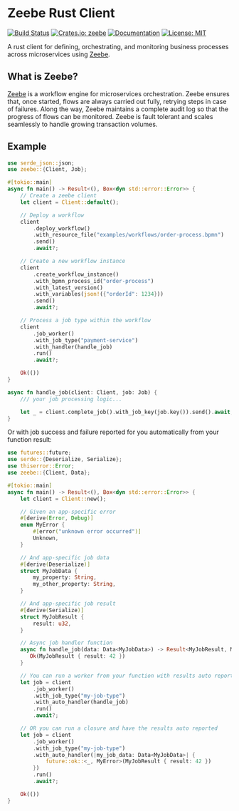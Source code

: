 # Zeebe Rust Client

[![Build Status](https://github.com/OutThereLabs/zeebe-rust/workflows/CI/badge.svg)](https://github.com/OutThereLabs/zeebe-rust/actions?query=workflow%3ACI)
[![Crates.io: zeebe](https://img.shields.io/crates/v/zeebe.svg)](https://crates.io/crates/zeebe)
[![Documentation](https://docs.rs/zeebe/badge.svg)](https://docs.rs/zeebe)
[![License: MIT](https://img.shields.io/badge/license-MIT-blue.svg)](LICENSE)

A rust client for defining, orchestrating, and monitoring business processes
across microservices using [Zeebe].

## What is Zeebe?

[Zeebe] is a workflow engine for microservices orchestration. Zeebe ensures
that, once started, flows are always carried out fully, retrying steps in case
of failures. Along the way, Zeebe maintains a complete audit log so that the
progress of flows can be monitored. Zeebe is fault tolerant and scales
seamlessly to handle growing transaction volumes.

[Zeebe]: https://zeebe.io

## Example

```rust
use serde_json::json;
use zeebe::{Client, Job};

#[tokio::main]
async fn main() -> Result<(), Box<dyn std::error::Error>> {
    // Create a zeebe client
    let client = Client::default();

    // Deploy a workflow
    client
        .deploy_workflow()
        .with_resource_file("examples/workflows/order-process.bpmn")
        .send()
        .await?;

    // Create a new workflow instance
    client
        .create_workflow_instance()
        .with_bpmn_process_id("order-process")
        .with_latest_version()
        .with_variables(json!({"orderId": 1234}))
        .send()
        .await?;

    // Process a job type within the workflow
    client
        .job_worker()
        .with_job_type("payment-service")
        .with_handler(handle_job)
        .run()
        .await?;

    Ok(())
}

async fn handle_job(client: Client, job: Job) {
    /// your job processing logic...

    let _ = client.complete_job().with_job_key(job.key()).send().await;
}
```

Or with job success and failure reported for you automatically from your
function result:

```rust
use futures::future;
use serde::{Deserialize, Serialize};
use thiserror::Error;
use zeebe::{Client, Data};

#[tokio::main]
async fn main() -> Result<(), Box<dyn std::error::Error>> {
    let client = Client::new();

    // Given an app-specific error
    #[derive(Error, Debug)]
    enum MyError {
        #[error("unknown error occurred")]
        Unknown,
    }

    // And app-specific job data
    #[derive(Deserialize)]
    struct MyJobData {
        my_property: String,
        my_other_property: String,
    }

    // And app-specific job result
    #[derive(Serialize)]
    struct MyJobResult {
        result: u32,
    }

    // Async job handler function
    async fn handle_job(data: Data<MyJobData>) -> Result<MyJobResult, MyError> {
       Ok(MyJobResult { result: 42 })
    }

    // You can run a worker from your function with results auto reported
    let job = client
        .job_worker()
        .with_job_type("my-job-type")
        .with_auto_handler(handle_job)
        .run()
        .await?;

    // OR you can run a closure and have the results auto reported
    let job = client
        .job_worker()
        .with_job_type("my-job-type")
        .with_auto_handler(|my_job_data: Data<MyJobData>| {
            future::ok::<_, MyError>(MyJobResult { result: 42 })
        })
        .run()
        .await?;

    Ok(())
}
```
